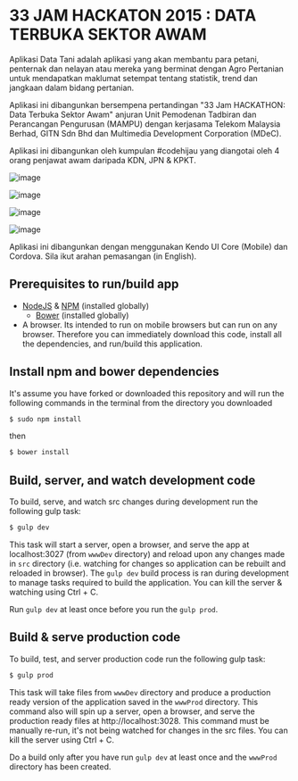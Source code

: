 33 JAM HACKATON 2015 : DATA TERBUKA SEKTOR AWAM 
==================


Aplikasi Data Tani adalah aplikasi yang akan membantu para petani, penternak dan nelayan atau mereka yang berminat dengan Agro Pertanian untuk mendapatkan maklumat setempat tentang statistik, trend dan jangkaan dalam bidang pertanian.

Aplikasi ini dibangunkan bersempena pertandingan "33 Jam HACKATHON: Data Terbuka Sektor Awam" anjuran 
Unit Pemodenan Tadbiran dan Perancangan Pengurusan (MAMPU) dengan kerjasama Telekom Malaysia Berhad, 
GITN Sdn Bhd dan Multimedia Development Corporation (MDeC).

Aplikasi ini dibangunkan oleh kumpulan #codehijau yang diangotai oleh 4 orang 
penjawat awam daripada KDN, JPN & KPKT.


![image](https://cloud.githubusercontent.com/assets/2078663/9829914/51b2f8b2-594c-11e5-9726-d849354355a2.png)

![image](https://cloud.githubusercontent.com/assets/2078663/9829915/52a9edf2-594c-11e5-94f4-3ab3dae1d2d5.png)

![image](https://cloud.githubusercontent.com/assets/2078663/9829913/51ad4642-594c-11e5-96c9-b4f3996aa2f6.png)

![image](https://cloud.githubusercontent.com/assets/2078663/9829912/51567524-594c-11e5-8168-117d93e56373.png)

Aplikasi ini dibangunkan dengan menggunakan Kendo UI Core (Mobile) dan Cordova. 
Sila ikut arahan pemasangan (in English).

## Prerequisites to run/build app

* [NodeJS](http://nodejs.org/) & [NPM](https://www.npmjs.org/) (installed globally)
  * [Bower](http://bower.io/) (installed globally)
* A browser. Its intended to run on mobile browsers but can run on any browser. Therefore you can immediately download this code, install all the dependencies, and run/build this application.

## Install npm and bower dependencies

It's assume you have forked or downloaded this repository and will run the following commands in the terminal from the directory you downloaded


```sh
$ sudo npm install
```

then

```sh
$ bower install
```

## Build, server, and watch development code

To build, serve, and watch src changes during development run the following gulp task:

```sh
$ gulp dev
```

This task will start a server, open a browser, and serve the app at localhost:3027 (from `wwwDev` directory) and reload upon any changes made in `src` directory (i.e. watching for changes so application can be rebuilt and reloaded in browser). The `gulp dev` build process is ran during development to manage tasks required to build the application. You can kill the server & watching using Ctrl + C.

Run `gulp dev` at least once before you run the `gulp prod`.

## Build & serve production code 

To build, test, and server production code run the following gulp task:

```sh
$ gulp prod
```

This task will take files from `wwwDev` directory and produce a production ready version of the application saved in the `wwwProd` directory. This command also will spin up a server, open a browser, and serve the production ready files at http://localhost:3028. This command must be manually re-run, it's not being watched for changes in the src files. You can kill the server using Ctrl + C.

Do a build only after you have run `gulp dev` at least once and the `wwwProd` directory has been created.



